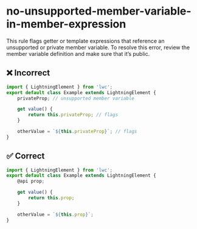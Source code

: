 # no-unsupported-member-variable-in-member-expression

This rule flags getter or template expressions that reference an unsupported or private member variable. To resolve this error, review the member variable definition and make sure that it’s public. 

## ❌ Incorrect

```javascript
import { LightningElement } from 'lwc';
export default class Example extends LightningElement {
    privateProp; // unsupported member variable

    get value() {
        return this.privateProp; // flags
    }

    otherValue = `${this.privateProp}`; // flags
}

```

## ✅ Correct

```javascript
import { LightningElement } from 'lwc';
export default class Example extends LightningElement {
    @api prop;

    get value() {
        return this.prop;
    }

    otherValue = `${this.prop}`;
}

```